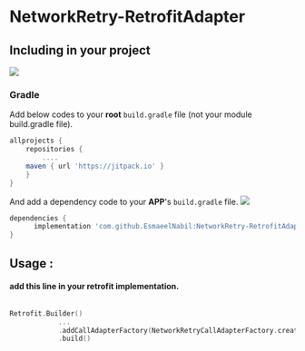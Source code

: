 # NetworkRetry-RetrofitAdapter

## Including in your project
[![](https://jitpack.io/v/EsmaeelNabil/NetworkRetry-RetrofitAdapter.svg)](https://jitpack.io/#EsmaeelNabil/NetworkRetry-RetrofitAdapter)
### Gradle 
Add below codes to your **root** `build.gradle` file (not your module build.gradle file).
```gradle
allprojects {
    repositories {
    	....
	maven { url 'https://jitpack.io' }
    }
}
```
And add a dependency code to your **APP**'s `build.gradle` file. [![](https://jitpack.io/v/EsmaeelNabil/NetworkRetry-RetrofitAdapter.svg)](https://jitpack.io/#EsmaeelNabil/NetworkRetry-RetrofitAdapter)
```gradle
dependencies {
	  implementation 'com.github.EsmaeelNabil:NetworkRetry-RetrofitAdapter:0.3'
}
```
## Usage :

#### add this line in your retrofit implementation.
``` kotlin

Retrofit.Builder()
            ...
            .addCallAdapterFactory(NetworkRetryCallAdapterFactory.create())
            .build()

```

